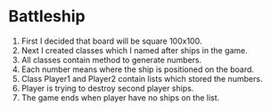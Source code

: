 # Battleship
1. First I decided that board will be square 100x100.  
2. Next I created classes which I named after ships in the game.  
3. All classes contain method to generate numbers.   
4. Each number means where the ship is positioned on the board.   
5. Class Player1 and Player2 contain lists which stored the numbers.   
6. Player is trying to destroy second player ships.   
7. The game ends when player have no ships on the list.  
